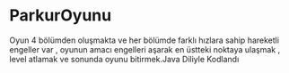 # ParkurOyunu
Oyun 4 bölümden oluşmakta ve her bölümde farklı hızlara sahip hareketli engeller var , oyunun amacı engelleri aşarak en üstteki noktaya ulaşmak , level atlamak ve sonunda oyunu bitirmek.Java Diliyle Kodlandı
